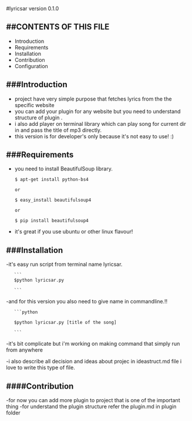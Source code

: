 #lyricsar version 0.1.0

##CONTENTS OF THIS FILE
---------------------

 * Introduction
 * Requirements
 * Installation
 * Contribution
 * Configuration

###Introduction
----------------
  - project have very simple purpose that fetches lyrics from the the specific
    website
  - you can add your plugin for any website but you need to understand structure
    of plugin .
  - i also add player on terminal library which can play song for current dir in
    and pass the title of mp3 directly.
  - this version is for developer's only because it's not easy to use! :)

###Requirements
----------------
  - you need to install BeautifulSoup library.

       ```
       $ apt-get install python-bs4

       or

       $ easy_install beautifulsoup4

       or

       $ pip install beautifulsoup4

       ```

  - it's great if you use ubuntu or other linux flavour!

###Installation
----------------

   -it's easy run script from terminal name lyricsar.

       ```
       $python lyricsar.py

       ```

   -and for this version you also need to give name in commandline.!!

       ```python

       $python lyricsar.py [title of the song]

       ```

   -it's bit complicate but i'm working on making command that simply run from anywhere

   -i also describe all decision and ideas about projec in ideastruct.md file
    i love to write this type of file.

####Contribution
----------------
-for now you can add more plugin to project that is one of the important thing
-for understand the plugin structure refer the plugin.md in plugin folder

